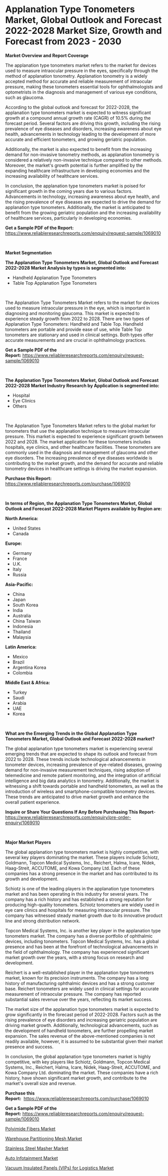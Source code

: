 <p><h1>Applanation Type Tonometers Market, Global Outlook and Forecast 2022-2028 Market Size, Growth and Forecast from 2023 - 2030</h1></p><p><strong>Market Overview and Report Coverage</strong></p>
<p><p>The applanation type tonometers market refers to the market for devices used to measure intraocular pressure in the eyes, specifically through the method of applanation tonometry. Applanation tonometry is a widely accepted method for accurate and reliable measurement of intraocular pressure, making these tonometers essential tools for ophthalmologists and optometrists in the diagnosis and management of various eye conditions, such as glaucoma.</p><p>According to the global outlook and forecast for 2022-2028, the applanation type tonometers market is expected to witness significant growth at a compound annual growth rate (CAGR) of 10.5% during the forecast period. Several factors are driving this growth, including the rising prevalence of eye diseases and disorders, increasing awareness about eye health, advancements in technology leading to the development of more accurate and efficient tonometers, and growing geriatric population.</p><p>Additionally, the market is also expected to benefit from the increasing demand for non-invasive tonometry methods, as applanation tonometry is considered a relatively non-invasive technique compared to other methods. Moreover, the market's growth potential is further amplified by the expanding healthcare infrastructure in developing economies and the increasing availability of healthcare services.</p><p>In conclusion, the applanation type tonometers market is poised for significant growth in the coming years due to various factors. Advancements in technology, increasing awareness about eye health, and the rising prevalence of eye diseases are expected to drive the demand for applanation type tonometers. Additionally, the market is anticipated to benefit from the growing geriatric population and the increasing availability of healthcare services, particularly in developing economies.</p></p>
<p><strong>Get a Sample PDF of the Report:</strong> <a href="https://www.reliableresearchreports.com/enquiry/request-sample/1069010">https://www.reliableresearchreports.com/enquiry/request-sample/1069010</a></p>
<p>&nbsp;</p>
<p><strong>Market Segmentation</strong></p>
<p><strong>The Applanation Type Tonometers Market, Global Outlook and Forecast 2022-2028 Market Analysis by types is segmented into:</strong></p>
<p><ul><li>Handheld Applanation Type Tonometers</li><li>Table Top Applanation Type Tonometers</li></ul></p>
<p>&nbsp;</p>
<p><p>The Applanation Type Tonometers Market refers to the market for devices used to measure intraocular pressure in the eye, which is important in diagnosing and monitoring glaucoma. This market is expected to experience steady growth from 2022 to 2028. There are two types of Applanation Type Tonometers: Handheld and Table Top. Handheld tonometers are portable and provide ease of use, while Table Top tonometers are stationary and used in clinical settings. Both types offer accurate measurements and are crucial in ophthalmology practices.</p></p>
<p><strong>Get a Sample PDF of the Report:</strong>&nbsp;<a href="https://www.reliableresearchreports.com/enquiry/request-sample/1069010">https://www.reliableresearchreports.com/enquiry/request-sample/1069010</a></p>
<p>&nbsp;</p>
<p><strong>The Applanation Type Tonometers Market, Global Outlook and Forecast 2022-2028 Market Industry Research by Application is segmented into:</strong></p>
<p><ul><li>Hospital</li><li>Eye Clinics</li><li>Others</li></ul></p>
<p>&nbsp;</p>
<p><p>The Applanation Type Tonometers Market refers to the global market for tonometers that use the applanation technique to measure intraocular pressure. This market is expected to experience significant growth between 2022 and 2028. The market application for these tonometers includes hospitals, eye clinics, and other healthcare facilities. These tonometers are commonly used in the diagnosis and management of glaucoma and other eye disorders. The increasing prevalence of eye diseases worldwide is contributing to the market growth, and the demand for accurate and reliable tonometry devices in healthcare settings is driving the market expansion.</p></p>
<p><strong>Purchase this Report:</strong>&nbsp; <a href="https://www.reliableresearchreports.com/purchase/1069010">https://www.reliableresearchreports.com/purchase/1069010</a></p>
<p>&nbsp;</p>
<p><strong>In terms of Region, the Applanation Type Tonometers Market, Global Outlook and Forecast 2022-2028 Market Players available by Region are:</strong></p>
<p>
    <p> <strong> North America: </strong>
        <ul>
            <li>United States</li>
            <li>Canada</li>
        </ul>
        </p> 
    <p> <strong> Europe: </strong>
        <ul>
            <li>Germany</li>
            <li>France</li>
            <li>U.K.</li>
            <li>Italy</li>
            <li>Russia</li>
        </ul>
        </p> 
    <p> <strong> Asia-Pacific: </strong>
        <ul>
            <li>China</li>
            <li>Japan</li>
            <li>South Korea</li>
            <li>India</li>
            <li>Australia</li>
            <li>China Taiwan</li>
            <li>Indonesia</li>
            <li>Thailand</li>
            <li>Malaysia</li>
        </ul>
        </p> 
    <p> <strong> Latin America: </strong>
        <ul>
            <li>Mexico</li>
            <li>Brazil</li>
            <li>Argentina Korea</li>
            <li>Colombia</li>
        </ul>
        </p> 
    <p> <strong> Middle East & Africa: </strong>
        <ul>
            <li>Turkey</li>
            <li>Saudi</li>
            <li>Arabia</li>
            <li>UAE</li>
            <li>Korea</li>
        </ul>
    </p>
    </p>
<p>&nbsp;</p>
<p><strong>What are the Emerging Trends in the Global Applanation Type Tonometers Market, Global Outlook and Forecast 2022-2028 market?</strong></p>
<p><p>The global applanation type tonometers market is experiencing several emerging trends that are expected to shape its outlook and forecast from 2022 to 2028. These trends include technological advancements in tonometer devices, increasing prevalence of eye-related diseases, growing demand for non-invasive measurement techniques, rising adoption of telemedicine and remote patient monitoring, and the integration of artificial intelligence and big data analytics in tonometry. Additionally, the market is witnessing a shift towards portable and handheld tonometers, as well as the introduction of wireless and smartphone-compatible tonometry devices. These trends are anticipated to drive market growth and enhance the overall patient experience.</p></p>
<p><strong>Inquire or Share Your Questions If Any Before Purchasing This Report</strong>- <a href="https://www.reliableresearchreports.com/enquiry/pre-order-enquiry/1069010">https://www.reliableresearchreports.com/enquiry/pre-order-enquiry/1069010</a></p>
<p>&nbsp;</p>
<p><strong>Major Market Players</strong></p>
<p><p>The global applanation type tonometers market is highly competitive, with several key players dominating the market. These players include Schiotz, Goldmann, Topcon Medical Systems, Inc., Reichert, Halma, Icare, Nidek, Haag-Streit, ACCUTOME, and Kowa Company Ltd. Each of these companies has a strong presence in the market and has contributed to its growth and development.</p><p>Schiotz is one of the leading players in the applanation type tonometers market and has been operating in this industry for several years. The company has a rich history and has established a strong reputation for producing high-quality tonometers. Schiotz tonometers are widely used in eye care clinics and hospitals for measuring intraocular pressure. The company has witnessed steady market growth due to its innovative product line and strong distribution network.</p><p>Topcon Medical Systems, Inc. is another key player in the applanation type tonometers market. The company has a diverse portfolio of ophthalmic devices, including tonometers. Topcon Medical Systems, Inc. has a global presence and has been at the forefront of technological advancements in the field of ophthalmology. The company has experienced significant market growth over the years, with a strong focus on research and development.</p><p>Reichert is a well-established player in the applanation type tonometers market, known for its precision instruments. The company has a long history of manufacturing ophthalmic devices and has a strong customer base. Reichert tonometers are widely used in clinical settings for accurate measurement of intraocular pressure. The company has reported substantial sales revenue over the years, reflecting its market success.</p><p>The market size of the applanation type tonometers market is expected to grow significantly in the forecast period of 2022-2028. Factors such as the rising prevalence of eye disorders and increasing geriatric population are driving market growth. Additionally, technological advancements, such as the development of handheld tonometers, are further propelling market expansion. The sales revenue of the above-mentioned companies is not readily available, however, it is assumed to be substantial given their market presence and success.</p><p>In conclusion, the global applanation type tonometers market is highly competitive, with key players like Schiotz, Goldmann, Topcon Medical Systems, Inc., Reichert, Halma, Icare, Nidek, Haag-Streit, ACCUTOME, and Kowa Company Ltd. dominating the market. These companies have a rich history, have shown significant market growth, and contribute to the market's overall size and revenue.</p></p>
<p><strong>Purchase this Report:</strong>&nbsp;&nbsp;<a href="https://www.reliableresearchreports.com/purchase/1069010">https://www.reliableresearchreports.com/purchase/1069010</a></p>
<p></p>
<p><strong>Get a Sample PDF of the Report:</strong>&nbsp;<a href="https://www.reliableresearchreports.com/enquiry/request-sample/1069010">https://www.reliableresearchreports.com/enquiry/request-sample/1069010</a></p>
<p><p><a href="https://medium.com/@dellkoepp/polyimide-fibers-market-size-growth-forecast-2023-2030-da6d6e77f0ad">Polyimide Fibers Market</a></p><p><a href="https://www.reportprime.com/warehouse-partitioning-mesh-r651">Warehouse Partitioning Mesh Market</a></p><p><a href="https://www.linkedin.com/pulse/stainless-steel-masher-market-size-share-global-analysis-mkdoe/">Stainless Steel Masher Market</a></p><p><a href="https://medium.com/@hesterorn1944/auto-infotainment-market-size-growth-forecast-2023-2030-2477fac39a2c">Auto Infotainment Market</a></p><p><a href="https://www.reportprime.com/vacuum-insulated-panels-vips-for-logistics-r649">Vacuum Insulated Panels (VIPs) for Logistics Market</a></p></p>